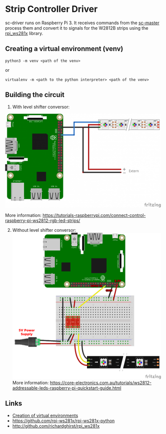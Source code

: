 # Strip Controller Driver

sc-driver runs on Raspberry Pi 3. It receives commands from the [sc-master](https://github.com/brunopk/sc-master) process them and convert it to signals for the W2812B strips using the [rpi_ws281x](http://github.com/richardghirst/rpi_ws281x) library.

## Creating a virtual environment (venv)

```
python3 -m venv <path of the venv>
```

or

```
virtualenv -m <path to the python interpreter> <path of the venv>
```

## Building the circuit

1. With level shifter conversor:

![GitHub Logo](/doc/Raspberry-Pi-WS2812-Steckplatine-600x361.png)

More information: https://tutorials-raspberrypi.com/connect-control-raspberry-pi-ws2812-rgb-led-strips/

2. Without level shifter conversor: 
![GitHub Logo](/doc/raspberry-pi-updated-schematic.png)
More information: https://core-electronics.com.au/tutorials/ws2812-addressable-leds-raspberry-pi-quickstart-guide.html

## Links

- [Creation of virtual environments](https://docs.python.org/3/library/venv.html)
- https://github.com/rpi-ws281x/rpi-ws281x-python 
- http://github.com/richardghirst/rpi_ws281x

